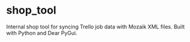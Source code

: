 # shop_tool
Internal shop tool for syncing Trello job data with Mozaik XML files. Built with Python and Dear PyGui.
